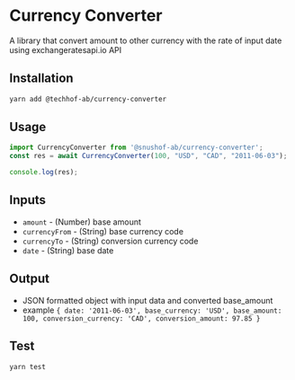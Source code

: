 Currency Converter
==============
A library that convert amount to other currency with the rate of input date using exchangeratesapi.io API

## Installation
```bash
yarn add @techhof-ab/currency-converter
```

## Usage
```js
import CurrencyConverter from '@snushof-ab/currency-converter';
const res = await CurrencyConverter(100, "USD", "CAD", "2011-06-03");

console.log(res);
```

## Inputs
- `amount` - (Number) base amount
- `currencyFrom` - (String) base currency code
- `currencyTo` - (String) conversion currency code
- `date` - (String) base date


## Output
- JSON formatted object with input data and converted base_amount
- example
`
{ date: '2011-06-03',
  base_currency: 'USD',
  base_amount: 100,
  conversion_currency: 'CAD',
  conversion_amount: 97.85 }
`

## Test
```bash
yarn test
```

